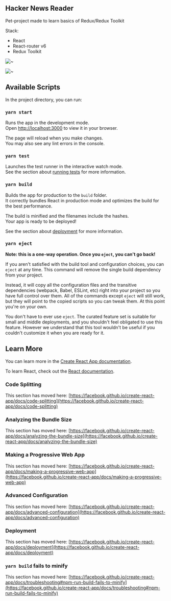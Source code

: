## Hacker News Reader

Pet-project made to learn basics of Redux/Redux Toolkit

Stack:

- React
- React-router v6
- Redux Toolkit

![~](https://s106vlx.storage.yandex.net/rdisk/da3da5c4c93a29e4a57d70f037c31a1d786fafc223debd8ceb0188717a1c52a5/63685cd0/IKNUP5gqDLMJhSByiS32eh2amvtEIrFRY9e5QHY_ZjLZ_LjmLPehx0f1A0QJpwKldmUHieO5TdMNsmwWUutg2w==?uid=0&filename=2022-11-07_00-15-59.png&disposition=inline&hash=&limit=0&content_type=image%2Fpng&owner_uid=0&fsize=160057&hid=7dd258e924a7f7b40fc27b1f7e2924ef&media_type=image&tknv=v2&etag=2de38a519e8651fd01c4e3524ec1ed5f&rtoken=50OmwBRYMRHf&force_default=no&ycrid=na-cfbdc110c1823ca43d554f743f1e7b71-downloader4e&ts=5ecd73234d400&s=9b8df6d629b8ca08a2fc67b5cbf3be928f6ab331fe73d4dc18c78a60c6862bc0&pb=U2FsdGVkX188ICgPLBqO0PoEO7aRlfnwz6zG-QOIPuraSIYQv5fcsAEiCldKlVR-20c2aBdAeqoSCYM3o63Aot2IdoCgg86SSUg8sBxsPMs)

![~]()

## Available Scripts

In the project directory, you can run:

### `yarn start`

Runs the app in the development mode.\
Open [http://localhost:3000](http://localhost:3000) to view it in your browser.

The page will reload when you make changes.\
You may also see any lint errors in the console.

### `yarn test`

Launches the test runner in the interactive watch mode.\
See the section about [running tests](https://facebook.github.io/create-react-app/docs/running-tests) for more information.

### `yarn build`

Builds the app for production to the `build` folder.\
It correctly bundles React in production mode and optimizes the build for the best performance.

The build is minified and the filenames include the hashes.\
Your app is ready to be deployed!

See the section about [deployment](https://facebook.github.io/create-react-app/docs/deployment) for more information.

### `yarn eject`

**Note: this is a one-way operation. Once you `eject`, you can't go back!**

If you aren't satisfied with the build tool and configuration choices, you can `eject` at any time. This command will remove the single build dependency from your project.

Instead, it will copy all the configuration files and the transitive dependencies (webpack, Babel, ESLint, etc) right into your project so you have full control over them. All of the commands except `eject` will still work, but they will point to the copied scripts so you can tweak them. At this point you're on your own.

You don't have to ever use `eject`. The curated feature set is suitable for small and middle deployments, and you shouldn't feel obligated to use this feature. However we understand that this tool wouldn't be useful if you couldn't customize it when you are ready for it.

## Learn More

You can learn more in the [Create React App documentation](https://facebook.github.io/create-react-app/docs/getting-started).

To learn React, check out the [React documentation](https://reactjs.org/).

### Code Splitting

This section has moved here: [https://facebook.github.io/create-react-app/docs/code-splitting](https://facebook.github.io/create-react-app/docs/code-splitting)

### Analyzing the Bundle Size

This section has moved here: [https://facebook.github.io/create-react-app/docs/analyzing-the-bundle-size](https://facebook.github.io/create-react-app/docs/analyzing-the-bundle-size)

### Making a Progressive Web App

This section has moved here: [https://facebook.github.io/create-react-app/docs/making-a-progressive-web-app](https://facebook.github.io/create-react-app/docs/making-a-progressive-web-app)

### Advanced Configuration

This section has moved here: [https://facebook.github.io/create-react-app/docs/advanced-configuration](https://facebook.github.io/create-react-app/docs/advanced-configuration)

### Deployment

This section has moved here: [https://facebook.github.io/create-react-app/docs/deployment](https://facebook.github.io/create-react-app/docs/deployment)

### `yarn build` fails to minify

This section has moved here: [https://facebook.github.io/create-react-app/docs/troubleshooting#npm-run-build-fails-to-minify](https://facebook.github.io/create-react-app/docs/troubleshooting#npm-run-build-fails-to-minify)
